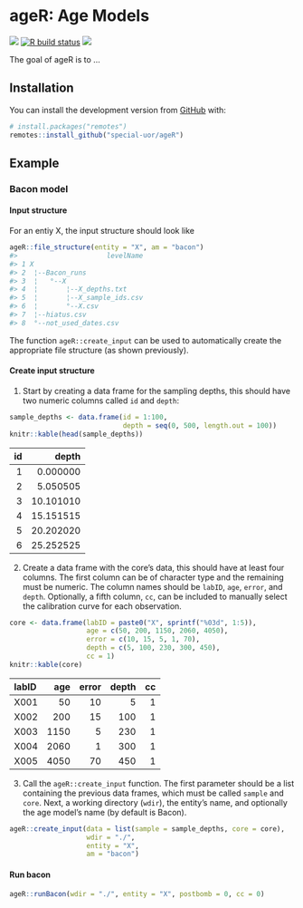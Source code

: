 
<!-- README.md is generated from README.Rmd. Please edit that file -->

# ageR: Age Models

<!-- <img src="inst/images/logo.png" alt="logo" align="right" height=200px/> -->

<!-- badges: start -->

<!-- [![](https://img.shields.io/github/languages/code-size/special-uor/ageR.svg)](https://github.com/special-uor/ageR) -->

[![](https://img.shields.io/badge/devel%20version-0.1.0-yellow.svg)](https://github.com/special-uor/ageR)
[![R build
status](https://github.com/special-uor/ageR/workflows/R-CMD-check/badge.svg)](https://github.com/special-uor/ageR/actions)
[![](https://www.r-pkg.org/badges/version/ageR?color=black)](https://cran.r-project.org/package=ageR)
<!-- [![](https://codecov.io/gh/special-uor/ageR/branch/master/graph/badge.svg?token=Q6SYL7AOGR)](https://codecov.io/gh/special-uor/ageR) -->
<!-- badges: end -->

The goal of ageR is to
…

## Installation

<!-- You can install the released version of ageR from [CRAN](https://CRAN.R-project.org) with: -->

<!-- ``` r -->

<!-- install.packages("ageR") -->

<!-- ``` -->

You can install the development version from
[GitHub](https://github.com/special-uor) with:

``` r
# install.packages("remotes")
remotes::install_github("special-uor/ageR")
```

## Example

### Bacon model

#### Input structure

For an entiy X, the input structure should look like

``` r
ageR::file_structure(entity = "X", am = "bacon")
#>                      levelName
#> 1 X                           
#> 2  ¦--Bacon_runs              
#> 3  ¦   °--X                   
#> 4  ¦       ¦--X_depths.txt    
#> 5  ¦       ¦--X_sample_ids.csv
#> 6  ¦       °--X.csv           
#> 7  ¦--hiatus.csv              
#> 8  °--not_used_dates.csv
```

The function `ageR::create_input` can be used to automatically create
the appropriate file structure (as shown previously).

#### Create input structure

1.  Start by creating a data frame for the sampling depths, this should
    have two numeric columns called `id` and `depth`:

<!-- end list -->

``` r
sample_depths <- data.frame(id = 1:100,
                            depth = seq(0, 500, length.out = 100))
knitr::kable(head(sample_depths))
```

| id |     depth |
| -: | --------: |
|  1 |  0.000000 |
|  2 |  5.050505 |
|  3 | 10.101010 |
|  4 | 15.151515 |
|  5 | 20.202020 |
|  6 | 25.252525 |

2.  Create a data frame with the core’s data, this should have at least
    four columns. The first column can be of character type and the
    remaining must be numeric. The column names should be `labID`,
    `age`, `error`, and `depth`. Optionally, a fifth column, `cc`, can
    be included to manually select the calibration curve for each
    observation.

<!-- end list -->

``` r
core <- data.frame(labID = paste0("X", sprintf("%03d", 1:5)),
                   age = c(50, 200, 1150, 2060, 4050),
                   error = c(10, 15, 5, 1, 70),
                   depth = c(5, 100, 230, 300, 450),
                   cc = 1)
knitr::kable(core)
```

| labID |  age | error | depth | cc |
| :---- | ---: | ----: | ----: | -: |
| X001  |   50 |    10 |     5 |  1 |
| X002  |  200 |    15 |   100 |  1 |
| X003  | 1150 |     5 |   230 |  1 |
| X004  | 2060 |     1 |   300 |  1 |
| X005  | 4050 |    70 |   450 |  1 |

3.  Call the `ageR::create_input` function. The first parameter should
    be a list containing the previous data frames, which must be called
    `sample` and `core`. Next, a working directory (`wdir`), the
    entity’s name, and optionally the age model’s name (by default is
    Bacon).

<!-- end list -->

``` r
ageR::create_input(data = list(sample = sample_depths, core = core), 
                   wdir = "./", 
                   entity = "X",
                   am = "bacon")
```

#### Run bacon

``` r
ageR::runBacon(wdir = "./", entity = "X", postbomb = 0, cc = 0)
```
